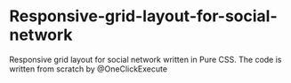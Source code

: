 # Responsive-grid-layout-for-social-network
Responsive grid layout for social network written in Pure CSS. The code is written from scratch by @OneClickExecute
